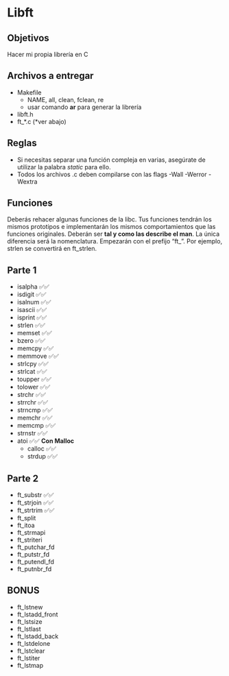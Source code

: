 # Libft

## Objetivos
Hacer mi propia librería en C

## Archivos a entregar
- Makefile
	- NAME, all, clean, fclean, re
	- usar comando **ar** para generar la librería
- libft.h
- ft_*.c (*ver abajo)

## Reglas
- Si necesitas separar una función compleja en varias, asegúrate de utilizar la palabra *static* para ello.
- Todos los archivos .c deben compilarse con las flags -Wall -Werror -Wextra

## Funciones
Deberás rehacer algunas funciones de la libc. Tus funciones tendrán los mismos prototipos e implementarán los mismos comportamientos que las funciones originales. Deberán ser **tal y como las describe el man**. La única diferencia será la nomenclatura. Empezarán con el prefijo “ft_”. Por ejemplo, strlen se convertirá en ft_strlen.
## Parte 1
- isalpha ✅✅
- isdigit ✅✅
- isalnum ✅✅
- isascii ✅✅
- isprint ✅✅
- strlen ✅✅
- memset ✅✅
- bzero ✅✅
- memcpy ✅✅
- memmove ✅✅
- strlcpy ✅✅
- strlcat ✅✅
- toupper ✅✅
- tolower ✅✅
- strchr ✅✅
- strrchr ✅✅
- strncmp ✅✅
- memchr ✅✅
- memcmp ✅✅
- strnstr ✅✅
- atoi ✅✅
**Con Malloc**
	- calloc ✅✅
	- strdup ✅✅

## Parte 2
- ft_substr ✅✅
- ft_strjoin ✅✅
- ft_strtrim ✅✅
- ft_split
- ft_itoa
- ft_strmapi
- ft_striteri
- ft_putchar_fd
- ft_putstr_fd
- ft_putendl_fd
- ft_putnbr_fd

## BONUS
- ft_lstnew
- ft_lstadd_front
- ft_lstsize
- ft_lstlast
- ft_lstadd_back
- ft_lstdelone
- ft_lstclear
- ft_lstiter
- ft_lstmap
